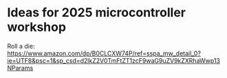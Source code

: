 Ideas for 2025 microcontroller workshop
===

Roll a die: https://www.amazon.com/dp/B0CLCXW74P/ref=sspa_mw_detail_0?ie=UTF8&psc=1&sp_csd=d2lkZ2V0TmFtZT1zcF9waG9uZV9kZXRhaWwp13NParams
